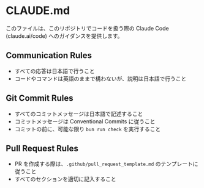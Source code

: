# CLAUDE.md

このファイルは、このリポジトリでコードを扱う際の Claude Code (claude.ai/code) へのガイダンスを提供します。

## Communication Rules
- すべての応答は日本語で行うこと
- コードやコマンドは英語のままで構わないが、説明は日本語で行うこと

## Git Commit Rules
- すべてのコミットメッセージは日本語で記述すること
- コミットメッセージは Conventional Commits に従うこと
- コミットの前に、可能な限り `bun run check` を実行すること

## Pull Request Rules
- PR を作成する際は、`.github/pull_request_template.md` のテンプレートに従うこと
- すべてのセクションを適切に記入すること
